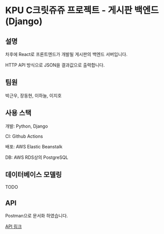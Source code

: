 # KPU C크릿쥬쥬 프로젝트 - 게시판 백엔드(Django)

## 설명

차후에 React로 프론트엔드가 개발될 게시판의 백엔드 서버입니다.

HTTP API 방식으로 JSON을 결과값으로 출력합니다.

## 팀원

박근우, 장동현, 이하늘, 이지호

## 사용 스택

개발: Python, Django

CI: Github Actions

배포: AWS Elastic Beanstalk

DB: AWS RDS상의 PostgreSQL

## 데이터베이스 모델링

TODO

## API

Postman으로 문서화 하였습니다.

[API  링크](https://documenter.getpostman.com/view/4929660/TVsxC6r1)
